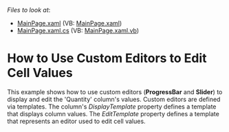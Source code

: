 <!-- default file list -->
*Files to look at*:

* [MainPage.xaml](./CS/CustomCellEditors/MainPage.xaml) (VB: [MainPage.xaml](./VB/CustomCellEditors/MainPage.xaml))
* [MainPage.xaml.cs](./CS/CustomCellEditors/MainPage.xaml.cs) (VB: [MainPage.xaml.vb](./VB/CustomCellEditors/MainPage.xaml.vb))
<!-- default file list end -->
# How to Use Custom Editors to Edit Cell Values


<p>This example shows how to use custom editors (<strong>ProgressBar</strong> and <strong>Slider</strong>) to display and edit the 'Quantity' column's values. Custom editors are defined via templates. The column's <i>DisplayTemplate</i> property defines a template that displays column values. The <i>EditTemplate</i> property defines a template that represents an editor used to edit cell values.</p>

<br/>


